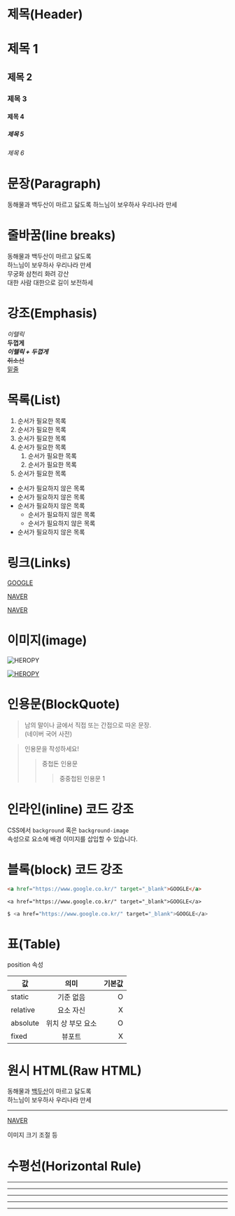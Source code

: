 # 제목(Header)

# 제목 1
## 제목 2
### 제목 3
#### 제목 4
##### 제목 5
###### 제목 6

# 문장(Paragraph)

동해물과 백두산이 마르고 닳도록 
하느님이 보우하사 우리나라 만세

# 줄바꿈(line breaks)

동해물과 백두산이 마르고 닳도록  
하느님이 보우하사 우리나라 만세  
무궁화 삼천리 화려 강산  
대한 사람 대한으로 길이 보전하세  
<!-- 띄어쓰기 두번 -->

# 강조(Emphasis)

_이텔릭_  
**두껍게**  
**_이텔릭 + 두껍게_**  
~~취소선~~  
<u>밑줄</u>  

# 목록(List)

1. 순서가 필요한 목록
1. 순서가 필요한 목록
1. 순서가 필요한 목록
1. 순서가 필요한 목록  
    1. 순서가 필요한 목록
    1. 순서가 필요한 목록
1. 순서가 필요한 목록

- 순서가 필요하지 않은 목록
- 순서가 필요하지 않은 목록
- 순서가 필요하지 않은 목록
    - 순서가 필요하지 않은 목록
    - 순서가 필요하지 않은 목록
- 순서가 필요하지 않은 목록

# 링크(Links)

[GOOGLE](https://google.com)

[NAVER](https://naver.com "NAVER로 이동!")

<a href="https://naver.com" title="NAVER로 이동!" target="_blank">NAVER</a>


# 이미지(image)

![HEROPY](https://heropy.blog/css/images/logo.png)  

[![HEROPY](https://heropy.blog/css/images/logo.png)](https://heropy.blog)



# 인용문(BlockQuote)

> 남의 말이나 글에서 직접 또는 간접으로 따온 문장.  
> (네이버 국어 사전)

> 인용문을 작성하세요!
>> 중첩돈 인용문
>>> 중중첩된 인용문 1


# 인라인(inline) 코드 강조

CSS에서 `background` 혹은 `background-image`  
속성으로 요소에 배경 이미지를 삽입할 수 있습니다.


# 블록(block) 코드 강조

```html
<a href="https://www.google.co.kr/" target="_blank">GOOGLE</a>
```

```plaintext
<a href="https://www.google.co.kr/" target="_blank">GOOGLE</a>
```

```bash
$ <a href="https://www.google.co.kr/" target="_blank">GOOGLE</a>
```

# 표(Table)

position 속성

값 | 의미 | 기본값  
--|:--:|--:  
static | 기준 없음 | O  
relative | 요소 자신 | X  
absolute | 위치 상 부모 요소 | O  
fixed | 뷰포트 | X


# 원시 HTML(Raw HTML)

동해물과 <span style="text-decoration: underline;">백두산</span>이 마르고 닳도록<br/>
하느님이 보우하사 우리나라 만세

---

<a href="https://naver.com" title="NAVER로 이동!" target="_blank">NAVER</a>

이미지 크기 조절 등  


# 수평선(Horizontal Rule)

---
---
---

***

___